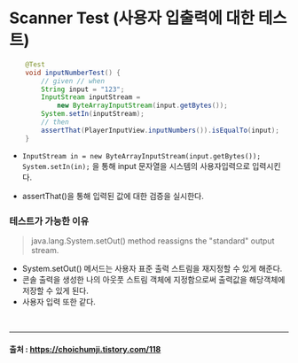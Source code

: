 # Scanner Test (사용자 입출력에 대한 테스트)

```java
	@Test
	void inputNumberTest() {
		// given // when
		String input = "123";
		InputStream inputStream = 
            new ByteArrayInputStream(input.getBytes());
		System.setIn(inputStream);
		// then
		assertThat(PlayerInputView.inputNumbers()).isEqualTo(input);
	}
```

* `InputStream in = new ByteArrayInputStream(input.getBytes());
System.setIn(in);` 을 통해 input 문자열을 시스템의 사용자입력으로 입력시킨다.

* assertThat()을 통해 입력된 값에 대한 검증을 실시한다.

### 테스트가 가능한 이유
> java.lang.System.setOut() method reassigns the "standard" output stream.

* System.setOut() 메서드는 사용자 표준 출력 스트림을 재지정할 수 있게 해준다.
* 콘솔 출력을 생성한 나의 아웃풋 스트림 객체에 지정함으로써 출력값을 해당객체에 저장할 수 있게 된다.
* 사용자 입력 또한 같다.

<br>

-----


#### 출처 : https://choichumji.tistory.com/118